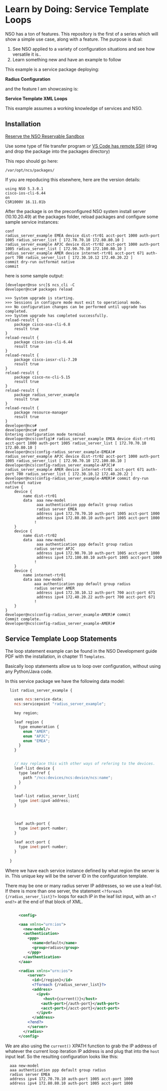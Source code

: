 # Learn by Doing: Service Template Loops

NSO has a ton of features. This repository is the first of a series which will show a simple use case, along with a feature. The purpose is dual:

1. See NSO applied to a variety of configuration situations and see how versatile it is..
1. Learn something new and have an example to follow

This example is a service package deploying:

**Radius Configuration**

and the feature I am showcasing is:

**Service Template XML Loops**

This example assumes a working knowledge of services and NSO. 

## Installation

[Reserve the NSO Reservable Sandbox](https://blogs.cisco.com/developer/nso-learning-lab-and-sandbox)

Use some type of file transfer program or [VS Code has remote SSH](https://code.visualstudio.com/docs/remote/ssh) (drag and drop the package into the packages directory)

This repo should go here:

`/var/opt/ncs/packages/`

If you are repoducing this elsewhere, here are the version details:
```
using NSO 5.3.0.1
cisco-ios-cli-6.44
on
CSR1000V 16.11.01b
```

After the package is on the preconfigured NSO system install server (10.10.20.49) at the packages folder, reload packages and configure some sample service instances:

```
conf
radius_server_example EMEA device dist-rtr01 acct-port 1000 auth-port 1005 radius_server_list [ 172.70.70.10 172.80.80.10 ]
radius_server_example APJC device dist-rtr02 acct-port 1000 auth-port 1005 radius_server_list [ 172.90.70.10 172.100.80.10 ]
radius_server_example AMER device internet-rtr01 acct-port 671 auth-port 700 radius_server_list [ 172.30.10.12 172.40.20.22 ]
commit dry-run outformat native
commit
```

here is some sample output:

```
[developer@nso src]$ ncs_cli -C
developer@ncs# packages reload

>>> System upgrade is starting.
>>> Sessions in configure mode must exit to operational mode.
>>> No configuration changes can be performed until upgrade has completed.
>>> System upgrade has completed successfully.
reload-result {
    package cisco-asa-cli-6.8
    result true
}
reload-result {
    package cisco-ios-cli-6.44
    result true
}
reload-result {
    package cisco-iosxr-cli-7.20
    result true
}
reload-result {
    package cisco-nx-cli-5.15
    result true
}
reload-result {
    package radius_server_example
    result true
}
reload-result {
    package resource-manager
    result true
}
developer@ncs#
developer@ncs# conf
Entering configuration mode terminal
developer@ncs(config)# radius_server_example EMEA device dist-rtr01 acct-port 1000 auth-port 1005 radius_server_list [ 172.70.70.10 172.80.80.10 ]
developer@ncs(config-radius_server_example-EMEA)# radius_server_example APJC device dist-rtr02 acct-port 1000 auth-port 1005 radius_server_list [ 172.90.70.10 172.100.80.10 ]
developer@ncs(config-radius_server_example-APJC)# radius_server_example AMER device internet-rtr01 acct-port 671 auth-port 700 radius_server_list [ 172.30.10.12 172.40.20.22 ]
developer@ncs(config-radius_server_example-AMER)# commit dry-run outformat native
native {
    device {
        name dist-rtr01
        data  aaa new-model
              aaa authentication ppp default group radius
              radius server EMEA
              address ipv4 172.70.70.10 auth-port 1005 acct-port 1000
              address ipv4 172.80.80.10 auth-port 1005 acct-port 1000
             !
    }
    device {
        name dist-rtr02
        data  aaa new-model
              aaa authentication ppp default group radius
             radius server APJC
              address ipv4 172.90.70.10 auth-port 1005 acct-port 1000
              address ipv4 172.100.80.10 auth-port 1005 acct-port 1000
             !
    }
    device {
        name internet-rtr01
        data aaa new-model
             aaa authentication ppp default group radius
             radius server AMER
              address ipv4 172.30.10.12 auth-port 700 acct-port 671
              address ipv4 172.40.20.22 auth-port 700 acct-port 671
             !
    }
}
developer@ncs(config-radius_server_example-AMER)# commit
Commit complete.
developer@ncs(config-radius_server_example-AMER)#

```



## Service Template Loop Statements

The loop statement example can be found in the NSO Development guide PDF with the installation, in chapter 11 `Templates`. 

Basically loop statements allow us to loop over configuration, without using any Python/Java code. 

In this service package we have the following data model:
```javascript
  list radius_server_example {

    uses ncs:service-data;
    ncs:servicepoint "radius_server_example";

    key region;

    leaf region {
      type enumeration {
        enum "AMER";
        enum "APJC";
        enum "EMEA";
      }
    }


    // may replace this with other ways of refering to the devices.
    leaf-list device {
      type leafref {
        path "/ncs:devices/ncs:device/ncs:name";
      }
    }

    leaf-list radius_server_list{
      type inet:ipv4-address;
    }
 


    leaf auth-port {
      type inet:port-number;
    }
  
    leaf acct-port {
      type inet:port-number;
    }
  
  }

```

Where we have each service instance defined by what region the server is in. This unique key will be the server ID in the configuration template. 

There may be one or many radius server IP addresses, so we use a leaf-list. If there is more than one server, the statement `<?foreach {/radius_server_list}?>` loops for each IP in the leaf list input, with an `<?end?>` at the end of that block of XML. 


```xml

      <config>

      <aaa xmlns="urn:ios">
        <new-model/>
        <authentication>
          <ppp>
            <name>default</name>
            <group>radius</group>
          </ppp>
        </authentication>
      </aaa>

      <radius xmlns="urn:ios">
          <server>
            <id>{/region}</id>
            <?foreach {/radius_server_list}?>
            <address>
              <ipv4>
           		 <host>{current()}</host>
          		<auth-port>{/auth-port}</auth-port>
          		<acct-port>{/acct-port}</acct-port>
              </ipv4>
            </address>
          <?end?>
          </server>
        </radius>
      </config>
```

We are also using the `current()` XPATH function to grab the IP address of whatever the current loop iteration IP address is and plug that into the `host` input leaf. So the resulting configuration looks like this:

```
  aaa new-model
  aaa authentication ppp default group radius
  radius server EMEA
  address ipv4 172.70.70.10 auth-port 1005 acct-port 1000
  address ipv4 172.80.80.10 auth-port 1005 acct-port 1000
```